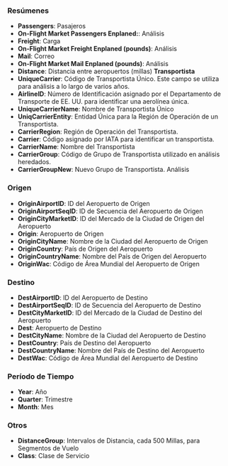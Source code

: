 ### Resúmenes
- **Passengers**: Pasajeros
- **On-Flight Market Passengers Enplaned:**: Análisis
- **Freight**: Carga
- **On-Flight Market Freight Enplaned (pounds)**: Análisis
- **Mail**: Correo
- **On-Flight Market Mail Enplaned (pounds)**: Análisis
- **Distance**: Distancia entre aeropuertos (millas)
**Transportista**
- **UniqueCarrier**: Código de Transportista Único. Este campo se utiliza para análisis a lo largo de varios años.
- **AirlineID**: Número de Identificación asignado por el Departamento de Transporte de EE. UU. para identificar una aerolínea única.
- **UniqueCarrierName**: Nombre de Transportista Único
- **UniqCarrierEntity**: Entidad Única para la Región de Operación de un Transportista.
- **CarrierRegion**: Región de Operación del Transportista.
- **Carrier**: Código asignado por IATA para identificar un transportista.
- **CarrierName**: Nombre del Transportista
- **CarrierGroup**: Código de Grupo de Transportista utilizado en análisis heredados.
- **CarrierGroupNew**: Nuevo Grupo de Transportista. Análisis

### Origen
- **OriginAirportID**: ID del Aeropuerto de Origen
- **OriginAirportSeqID**: ID de Secuencia del Aeropuerto de Origen
- **OriginCityMarketID**: ID del Mercado de la Ciudad de Origen del Aeropuerto
- **Origin**: Aeropuerto de Origen
- **OriginCityName**: Nombre de la Ciudad del Aeropuerto de Origen
- **OriginCountry**: País de Origen del Aeropuerto
- **OriginCountryName**: Nombre del País de Origen del Aeropuerto
- **OriginWac**: Código de Área Mundial del Aeropuerto de Origen

### Destino
- **DestAirportID**: ID del Aeropuerto de Destino
- **DestAirportSeqID**: ID de Secuencia del Aeropuerto de Destino
- **DestCityMarketID**: ID del Mercado de la Ciudad de Destino del Aeropuerto
- **Dest**: Aeropuerto de Destino
- **DestCityName**: Nombre de la Ciudad del Aeropuerto de Destino
- **DestCountry**: País de Destino del Aeropuerto
- **DestCountryName**: Nombre del País de Destino del Aeropuerto
- **DestWac**: Código de Área Mundial del Aeropuerto de Destino

### Período de Tiempo
- **Year**: Año
- **Quarter**: Trimestre
- **Month**: Mes

### Otros
- **DistanceGroup**: Intervalos de Distancia, cada 500 Millas, para Segmentos de Vuelo
- **Class**: Clase de Servicio